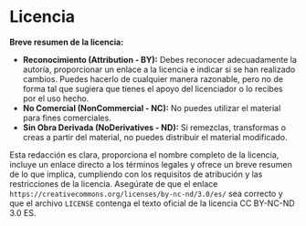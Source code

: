 # Licencia

**Breve resumen de la licencia:**

* **Reconocimiento (Attribution - BY):** Debes reconocer adecuadamente la autoría, proporcionar un enlace a la licencia e indicar si se han realizado cambios. Puedes hacerlo de cualquier manera razonable, pero no de forma tal que sugiera que tienes el apoyo del licenciador o lo recibes por el uso hecho.
* **No Comercial (NonCommercial - NC):** No puedes utilizar el material para fines comerciales.
* **Sin Obra Derivada (NoDerivatives - ND):** Si remezclas, transformas o creas a partir del material, no puedes distribuir el material modificado.

Esta redacción es clara, proporciona el nombre completo de la licencia, incluye un enlace directo a los términos legales y ofrece un breve resumen de lo que implica, cumpliendo con los requisitos de atribución y las restricciones de la licencia. Asegúrate de que el enlace `https://creativecommons.org/licenses/by-nc-nd/3.0/es/` sea correcto y que el archivo `LICENSE` contenga el texto oficial de la licencia CC BY-NC-ND 3.0 ES.